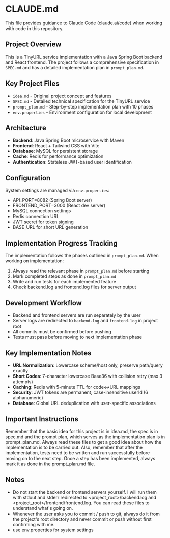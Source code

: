 # CLAUDE.md

This file provides guidance to Claude Code (claude.ai/code) when working with code in this repository.

## Project Overview

This is a TinyURL service implementation with a Java Spring Boot backend and React frontend. The project follows a comprehensive specification in `SPEC.md` and has a detailed implementation plan in `prompt_plan.md`.

## Key Project Files

- `idea.md` - Original project concept and features
- `SPEC.md` - Detailed technical specification for the TinyURL service
- `prompt_plan.md` - Step-by-step implementation plan with 10 phases
- `env.properties` - Environment configuration for local development

## Architecture

- **Backend**: Java Spring Boot microservice with Maven
- **Frontend**: React + Tailwind CSS with Vite
- **Database**: MySQL for persistent storage
- **Cache**: Redis for performance optimization
- **Authentication**: Stateless JWT-based user identification

## Configuration

System settings are managed via `env.properties`:
- API_PORT=8082 (Spring Boot server)
- FRONTEND_PORT=3000 (React dev server)
- MySQL connection settings
- Redis connection URL
- JWT secret for token signing
- BASE_URL for short URL generation

## Implementation Progress Tracking

The implementation follows the phases outlined in `prompt_plan.md`. When working on implementation:

1. Always read the relevant phase in `prompt_plan.md` before starting
2. Mark completed steps as done in `prompt_plan.md`
3. Write and run tests for each implemented feature
4. Check backend.log and frontend.log files for server output

## Development Workflow

- Backend and frontend servers are run separately by the user
- Server logs are redirected to `backend.log` and `frontend.log` in project root
- All commits must be confirmed before pushing
- Tests must pass before moving to next implementation phase

## Key Implementation Notes

- **URL Normalization**: Lowercase scheme/host only, preserve path/query exactly
- **Short Codes**: 7-character lowercase Base36 with collision retry (max 3 attempts)
- **Caching**: Redis with 5-minute TTL for code↔URL mappings
- **Security**: JWT tokens are permanent, case-insensitive userId (6 alphanumeric)
- **Database**: Global URL deduplication with user-specific associations

## Important Instructions

Remember that the basic idea for this project is in idea.md, the spec is in spec.md and the prompt plan, which serves as the implementation plan is in prompt_plan.md. Always read these files to get a good idea about how the implementation is to be carried out. Also, remember that after the implementation, tests need to be written and run successfully before moving on to the next step. Once a step has been implemented, always mark it as done in the prompt_plan.md file.

## Notes

- Do not start the backend or frontend servers yourself. I will run them with stdout and stderr redirected to <project_root>/backend.log and <project_root>/frontend/frontend.log. You can read these files to understand what's going on.
- Whenever the user asks you to commit / push to git, always do it from the project's root directory and never commit or push without first confirming with me.
- use env.properties for system settings